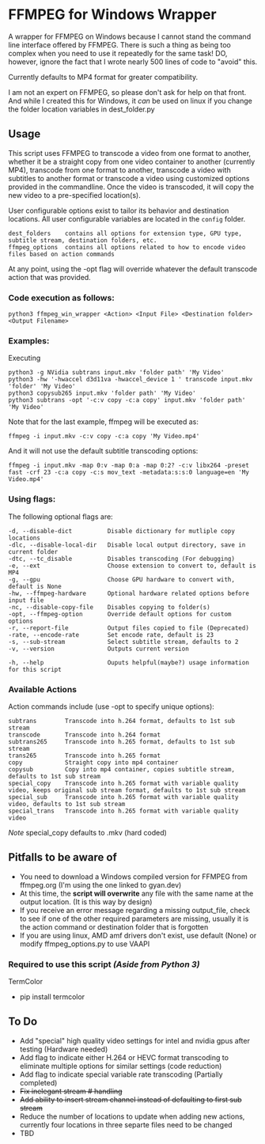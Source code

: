 # FFMPEG for Windows Wrapper

A wrapper for FFMPEG on Windows because I cannot stand the command line interface offered by FFMPEG. There is such a thing as being too complex when you need to use it repeatedly for the same task!  DO, however, ignore the fact that I wrote nearly 500 lines of code to "avoid" this.

Currently defaults to MP4 format for greater compatibility.

I am not an expert on FFMPEG, so please don't ask for help on that front. And while I created this for Windows, it *can* be used on linux if you change the folder location variables in dest_folder.py

## Usage

This script uses FFMPEG to transcode a video from one format to another, whether it be a straight copy from one video container to another (currently MP4), transcode from one format to another, transcode a video with subtitles to another format or transcode a video using customized options provided in the commandline. Once the video is transcoded, it will copy the new video to a pre-specified location(s).

User configurable options exist to tailor its behavior and destination locations.  All user configurable variables are located in the `config` folder.

    dest_folders    contains all options for extension type, GPU type, subtitle stream, destination folders, etc.
    ffmpeg_options  contains all options related to how to encode video files based on action commands

At any point, using the -opt flag will override whatever the default transcode action that was provided.

### **Code execution as follows:**

    python3 ffmpeg_win_wrapper <Action> <Input File> <Destination folder> <Output Filename>

### **Examples:**

Executing

    python3 -g NVidia subtrans input.mkv 'folder path' 'My Video' 
    python3 -hw '-hwaccel d3d11va -hwaccel_device 1 ' transcode input.mkv 'folder' 'My Video' 
    python3 copysub265 input.mkv 'folder path' 'My Video' 
    python3 subtrans -opt '-c:v copy -c:a copy' input.mkv 'folder path' 'My Video' 

Note that for the last example, ffmpeg will be executed as:

    ffmpeg -i input.mkv -c:v copy -c:a copy 'My Video.mp4'

And it will not use the default subtitle transcoding options:

    ffmpeg -i input.mkv -map 0:v -map 0:a -map 0:2? -c:v libx264 -preset fast -crf 23 -c:a copy -c:s mov_text -metadata:s:s:0 language=en 'My Video.mp4'

### **Using flags:**

The following optional flags are:

    -d, --disable-dict          Disable dictionary for mutliple copy locations
    -dlc, --disable-local-dir   Disable local output directory, save in current folder
    -dtc, --tc_disable          Disables transcoding (For debugging)
    -e, --ext                   Choose extension to convert to, default is MP4
    -g, --gpu                   Choose GPU hardware to convert with, default is None
    -hw, --ffmpeg-hardware      Optional hardware related options before input file
    -nc, --disable-copy-file    Disables copying to folder(s)
    -opt, --ffmpeg-option       Override default options for custom options  
    -r, --report-file           Output files copied to file (Deprecated)
    -rate, --encode-rate        Set encode rate, default is 23
    -s, --sub-stream            Select subtitle stream, defaults to 2
    -v, --version               Outputs current version
    
    -h, --help                  Ouputs helpful(maybe?) usage information for this script

### **Available Actions**

Action commands include (use -opt to specify unique options):

    subtrans        Transcode into h.264 format, defaults to 1st sub stream
    transcode       Transcode into h.264 format
    subtrans265     Transcode into h.265 format, defaults to 1st sub stream
    trans265        Transcode into h.265 format
    copy            Straight copy into mp4 container
    copysub         Copy into mp4 container, copies subtitle stream, defaults to 1st sub stream
    special_copy    Transcode into h.265 format with variable quality video, keeps original sub stream format, defaults to 1st sub stream
    special_sub     Transcode into h.265 format with variable quality video, defaults to 1st sub stream
    special_trans   Transcode into h.265 format with variable quality video
  *Note* special_copy defaults to .mkv (hard coded)
  
## Pitfalls to be aware of

* You need to download a Windows compiled version for FFMPEG from ffmpeg.org (I'm using the one linked to gyan.dev)
* At this time, the **script will overwrite** any file with the same name at the output location.  (It is this way by design)
* If you receive an error message regarding a missing output_file, check to see if one of the other required parameters are missing, usually it is the action command or destination folder that is forgotten
* If you are using linux, AMD amf drivers don't exist, use default (None) or modify ffmpeg_options.py to use VAAPI
  
### Required to use this script *(Aside from Python 3)*

TermColor

* pip install termcolor

## To Do

* Add "special" high quality video settings for intel and nvidia gpus after testing (Hardware needed)
* Add flag to indicate either H.264 or HEVC format transcoding to eliminate multiple options for similar settings (code reduction)
* Add flag to indicate special variable rate transcoding (Partially completed)
* ~~Fix inelegant stream # handling~~
* ~~Add ability to insert stream channel instead of defaulting to first sub stream~~
* Reduce the number of locations to update when adding new actions, currently four locations in three separte files need to be changed
* TBD
